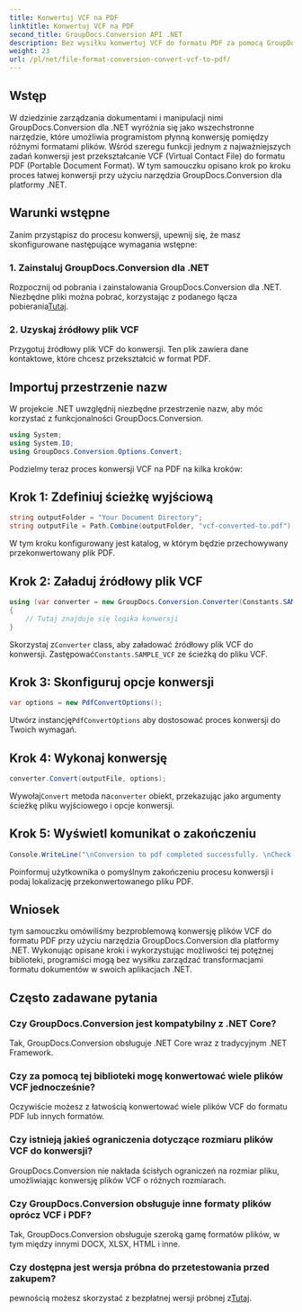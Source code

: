 ```yaml
---
title: Konwertuj VCF na PDF
linktitle: Konwertuj VCF na PDF
second_title: GroupDocs.Conversion API .NET
description: Bez wysiłku konwertuj VCF do formatu PDF za pomocą GroupDocs.Conversion dla .NET. Uprość swoje zadania związane z zarządzaniem dokumentami dzięki temu intuicyjnemu rozwiązaniu.
weight: 23
url: /pl/net/file-format-conversion-convert-vcf-to-pdf/
---
```

## Wstęp
W dziedzinie zarządzania dokumentami i manipulacji nimi GroupDocs.Conversion dla .NET wyróżnia się jako wszechstronne narzędzie, które umożliwia programistom płynną konwersję pomiędzy różnymi formatami plików. Wśród szeregu funkcji jednym z najważniejszych zadań konwersji jest przekształcanie VCF (Virtual Contact File) do formatu PDF (Portable Document Format). W tym samouczku opisano krok po kroku proces łatwej konwersji przy użyciu narzędzia GroupDocs.Conversion dla platformy .NET.
## Warunki wstępne
Zanim przystąpisz do procesu konwersji, upewnij się, że masz skonfigurowane następujące wymagania wstępne:
### 1. Zainstaluj GroupDocs.Conversion dla .NET
 Rozpocznij od pobrania i zainstalowania GroupDocs.Conversion dla .NET. Niezbędne pliki można pobrać, korzystając z podanego łącza pobierania[Tutaj](https://releases.groupdocs.com/conversion/net/).
### 2. Uzyskaj źródłowy plik VCF
Przygotuj źródłowy plik VCF do konwersji. Ten plik zawiera dane kontaktowe, które chcesz przekształcić w format PDF.

## Importuj przestrzenie nazw
W projekcie .NET uwzględnij niezbędne przestrzenie nazw, aby móc korzystać z funkcjonalności GroupDocs.Conversion.

```csharp
using System;
using System.IO;
using GroupDocs.Conversion.Options.Convert;
```

Podzielmy teraz proces konwersji VCF na PDF na kilka kroków:
## Krok 1: Zdefiniuj ścieżkę wyjściową
```csharp
string outputFolder = "Your Document Directory";
string outputFile = Path.Combine(outputFolder, "vcf-converted-to.pdf");
```
W tym kroku konfigurowany jest katalog, w którym będzie przechowywany przekonwertowany plik PDF.
## Krok 2: Załaduj źródłowy plik VCF
```csharp
using (var converter = new GroupDocs.Conversion.Converter(Constants.SAMPLE_VCF))
{
    // Tutaj znajduje się logika konwersji
}
```
 Skorzystaj z`Converter` class, aby załadować źródłowy plik VCF do konwersji. Zastępować`Constants.SAMPLE_VCF` ze ścieżką do pliku VCF.
## Krok 3: Skonfiguruj opcje konwersji
```csharp
var options = new PdfConvertOptions();
```
 Utwórz instancję`PdfConvertOptions` aby dostosować proces konwersji do Twoich wymagań.
## Krok 4: Wykonaj konwersję
```csharp
converter.Convert(outputFile, options);
```
 Wywołaj`Convert` metoda na`converter` obiekt, przekazując jako argumenty ścieżkę pliku wyjściowego i opcje konwersji.
## Krok 5: Wyświetl komunikat o zakończeniu
```csharp
Console.WriteLine("\nConversion to pdf completed successfully. \nCheck output in {0}", outputFolder);
```
Poinformuj użytkownika o pomyślnym zakończeniu procesu konwersji i podaj lokalizację przekonwertowanego pliku PDF.

## Wniosek
tym samouczku omówiliśmy bezproblemową konwersję plików VCF do formatu PDF przy użyciu narzędzia GroupDocs.Conversion dla platformy .NET. Wykonując opisane kroki i wykorzystując możliwości tej potężnej biblioteki, programiści mogą bez wysiłku zarządzać transformacjami formatu dokumentów w swoich aplikacjach .NET.
## Często zadawane pytania
### Czy GroupDocs.Conversion jest kompatybilny z .NET Core?
Tak, GroupDocs.Conversion obsługuje .NET Core wraz z tradycyjnym .NET Framework.
### Czy za pomocą tej biblioteki mogę konwertować wiele plików VCF jednocześnie?
Oczywiście możesz z łatwością konwertować wiele plików VCF do formatu PDF lub innych formatów.
### Czy istnieją jakieś ograniczenia dotyczące rozmiaru plików VCF do konwersji?
GroupDocs.Conversion nie nakłada ścisłych ograniczeń na rozmiar pliku, umożliwiając konwersję plików VCF o różnych rozmiarach.
### Czy GroupDocs.Conversion obsługuje inne formaty plików oprócz VCF i PDF?
Tak, GroupDocs.Conversion obsługuje szeroką gamę formatów plików, w tym między innymi DOCX, XLSX, HTML i inne.
### Czy dostępna jest wersja próbna do przetestowania przed zakupem?
 pewnością możesz skorzystać z bezpłatnej wersji próbnej z[Tutaj](https://releases.groupdocs.com/).